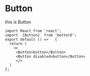 # Button
this is Button

```tsx
import React from 'react';
import  {Button}  from 'betterD';
export default () =>   {
  return (
    <>
     <Button>button</Button>
     <Button disabled>button</Button>
     </>
  )
};
```